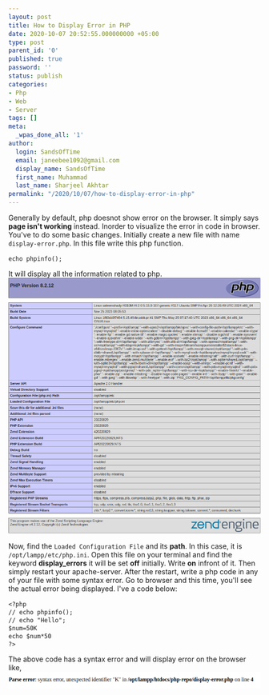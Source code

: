 ```yaml
---
layout: post
title: How to Display Error in PHP
date: 2020-10-07 20:52:55.000000000 +05:00
type: post
parent_id: '0'
published: true
password: ''
status: publish
categories:
- Php
- Web
- Server
tags: []
meta:
  _wpas_done_all: '1'
author:
  login: SandsOfTime
  email: janeebee1092@gmail.com
  display_name: SandsOfTime
  first_name: Muhammad
  last_name: Sharjeel Akhtar
permalink: "/2020/10/07/how-to-display-error-in-php"
---
```

Generally by default, php doesnot show error on the browser. It simply says **page isn't working** instead. Inorder to visualize the error in code in browser. You've to do some basic changes. Initially create a new file with name `display-error.php`. In this file write this php function.

```
echo phpinfo();
```
It will display all the information related to php.
![1](/assets/images/clt/display-error-in-php/1.png)

Now, find the `Loaded Configuration File` and its **path**. In this case, it is `/opt/lampp/etc/php.ini`. Open this file on your terminal and find the keyword **display_errors** it will be set **off** initially. Write **on** infront of it. Then simply restart your apache-server. After the restart, write a php code in any of your file with some syntax error. Go to browser and this time, you'll see the actual error being displayed. I've a code below:
```
<?php
// echo phpinfo();
// echo "Hello";
$num=50K
echo $num*50
?>
```
The above code has a syntax error and will display error on the browser like,
![2](/assets/images/clt/display-error-in-php/2.png)
